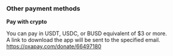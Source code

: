 ### Other payment methods 

**Pay with crypto**

You can pay in USDT, USDC, or BUSD equivalent of $3 or more. \
A link to download the app will be sent to the specified email. \
https://oxapay.com/donate/66497180 
